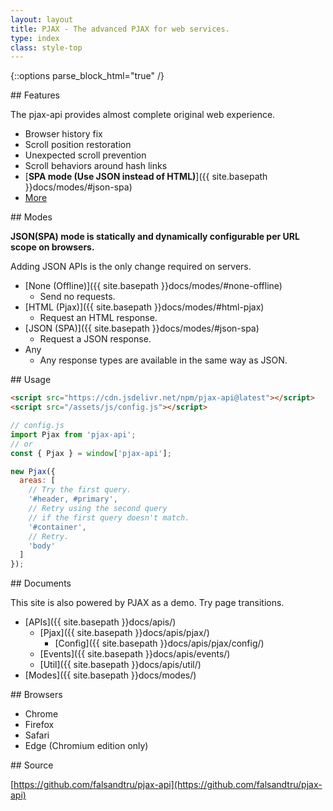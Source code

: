 ```yaml
---
layout: layout
title: PJAX - The advanced PJAX for web services.
type: index
class: style-top
---
```


{::options parse_block_html="true" /}

<div class="row">

<div class="col-md-4">
## Features

The pjax-api provides almost complete original web experience.

- Browser history fix
- Scroll position restoration
- Unexpected scroll prevention
- Scroll behaviors around hash links
- [**SPA mode (Use JSON instead of HTML)**]({{ site.basepath }}docs/modes/#json-spa)
- [More](https://github.com/falsandtru/pjax-api#features)
</div>

<div class="col-md-4">
## Modes

**JSON(SPA) mode is statically and dynamically configurable per URL scope on browsers.**

Adding JSON APIs is the only change required on servers.

- [None (Offline)]({{ site.basepath }}docs/modes/#none-offline)
  - Send no requests.
- [HTML (Pjax)]({{ site.basepath }}docs/modes/#html-pjax)
  - Request an HTML response.
- [JSON (SPA)]({{ site.basepath }}docs/modes/#json-spa)
  - Request a JSON response.
- Any
  - Any response types are available in the same way as JSON.
</div>

<div class="col-md-4">
## Usage

```html
<script src="https://cdn.jsdelivr.net/npm/pjax-api@latest"></script>
<script src="/assets/js/config.js"></script>
```

```js
// config.js
import Pjax from 'pjax-api';
// or
const { Pjax } = window['pjax-api'];

new Pjax({
  areas: [
    // Try the first query.
    '#header, #primary',
    // Retry using the second query
    // if the first query doesn't match.
    '#container',
    // Retry.
    'body'
  ]
});
```
</div>

</div>

<div class="row">

<div class="col-md-4">
## Documents

This site is also powered by PJAX as a demo. Try page transitions.

- [APIs]({{ site.basepath }}docs/apis/)
  - [Pjax]({{ site.basepath }}docs/apis/pjax/)
    - [Config]({{ site.basepath }}docs/apis/pjax/config/)
  - [Events]({{ site.basepath }}docs/apis/events/)
  - [Util]({{ site.basepath }}docs/apis/util/)
- [Modes]({{ site.basepath }}docs/modes/)
</div>

<div class="col-md-4">
## Browsers

- Chrome
- Firefox
- Safari
- Edge (Chromium edition only)
</div>

<div class="col-md-4">
## Source

[https://github.com/falsandtru/pjax-api](https://github.com/falsandtru/pjax-api)
</div>

<div class="col-md-4">
</div>

</div>
